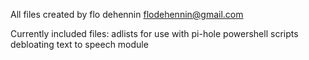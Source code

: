 All files created by flo dehennin
flodehennin@gmail.com

Currently included files: 
adlists for use with pi-hole
powershell scripts
  debloating
  text to speech module
